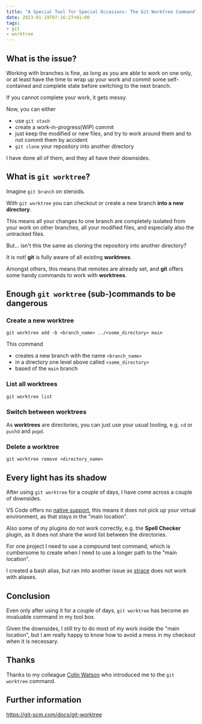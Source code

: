 ```yaml
---
title: "A Special Tool for Special Occasions: The Git Worktree Command"
date: 2023-01-19T07:16:27+01:00
tags:
- git
- worktree
---
```


## What is the issue?

Working with branches is fine,
as long as you are able to work on one only,
or at least have the time to wrap up your work
and commit some self-contained
and complete state before switching to the next branch.

If you cannot complete your work, it gets messy.

Now, you can either
- use `git stash`
- create a work-in-progress(WIP) commit
- just keep the modified or new files, and try to work around them and to not commit them by accident
- `git clone` your repository into another directory

I have done all of them, and they all have their downsides.

## What is `git worktree`?

Imagine `git branch` on steroids.

With `git worktree` you can checkout or create a new branch
**into a new directory**.

This means all your changes to one branch are completely isolated from your work on other branches,
all your modified files, and especially also the untracked files.

But... isn't this the same as cloning the repository into another directory?

It is not! **git** is fully aware of all existing **worktrees**.

Amongst others, this means that remotes are already set,
and **git** offers some handy commands to work with **worktrees**.

## Enough `git worktree` (sub-)commands to be dangerous

### Create a new worktree

```
git worktree add -b <branch_name> ../<some_directory> main
```

This command
- creates a new branch with the name `<branch_name>`
- in a directory one level above called `<some_directory>`
- based of the `main` branch

### List all worktrees

```
git worktree list
```

### Switch between worktrees

As **worktrees** are directories, you can just use your usual tooling,
e.g. `cd` or `pushd` and `popd`.

### Delete a worktree

```
git worktree remove <directory_name>
```

## Every light has its shadow

After using `git worktree` for a couple of days, I have come across a couple of downsides.

VS Code offers no [native support](https://github.com/microsoft/vscode/issues/68038),
this means it does not pick up your virtual environment, as that stays in the "main location".

Also some of my plugins do not work correctly, e.g. the **Spell Checker** plugin,
as it does not share the word list between the directories.

For one project I need to use a compound test command,
which is cumbersome to create when I need to use a longer path to the "main location".

I created a bash alias, but ran into another issue as
[strace](https://unix.stackexchange.com/questions/156103) does not work with aliases.

## Conclusion

Even only after using it for a couple of days,
`git worktree` has become an invaluable command in my tool box.

Given the downsides, I still try to do most of my work inside the "main location",
but I am really happy to know how to avoid a mess in my checkout when it is necessary.

## Thanks

Thanks to my colleague [Colin Watson](https://www.chiark.greenend.org.uk/~cjwatson/blog/)
who introduced me to the `git worktree` command.

## Further information

https://git-scm.com/docs/git-worktree
